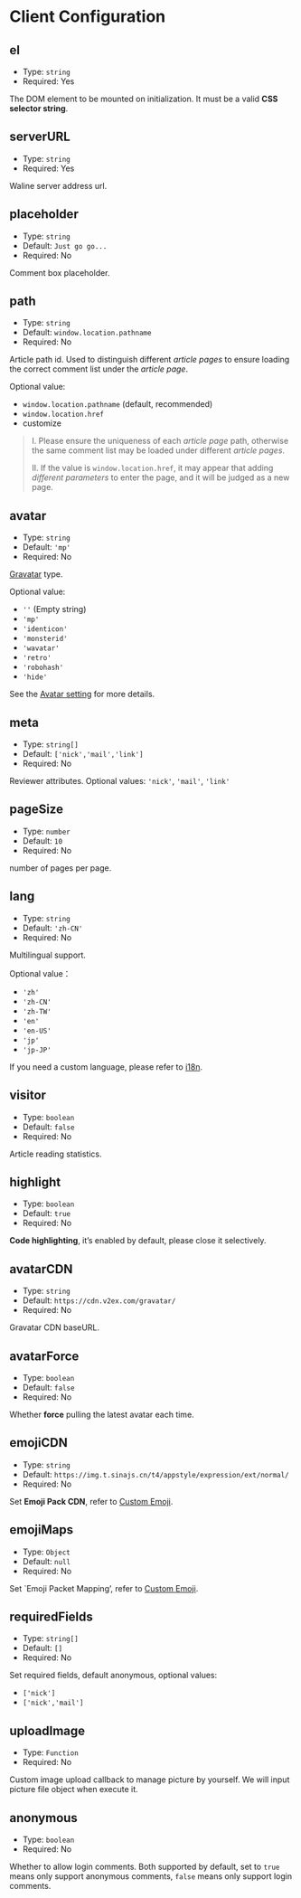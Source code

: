 # Client Configuration

## el

- Type: `string`
- Required: Yes

The DOM element to be mounted on initialization. It must be a valid **CSS selector string**.

## serverURL

- Type: `string`
- Required: Yes

Waline server address url.

## placeholder

- Type: `string`
- Default: `Just go go...`
- Required: No

Comment box placeholder.

## path

- Type: `string`
- Default: `window.location.pathname`
- Required: No

Article path id. Used to distinguish different _article pages_ to ensure loading the correct comment list under the _article page_.

Optional value:

- `window.location.pathname` (default, recommended)
- `window.location.href`
- customize

> I. Please ensure the uniqueness of each _article page_ path, otherwise the same comment list may be loaded under different _article pages_.
>
> II. If the value is `window.location.href`, it may appear that adding _different parameters_ to enter the page, and it will be judged as a new page.

## avatar

- Type: `string`
- Default: `'mp'`
- Required: No

[Gravatar](http://gravatar.com/) type.

Optional value:

- `''` (Empty string)
- `'mp'`
- `'identicon'`
- `'monsterid'`
- `'wavatar'`
- `'retro'`
- `'robohash'`
- `'hide'`

See the [Avatar setting](./avatar.md) for more details.

## meta

- Type: `string[]`
- Default: `['nick','mail','link']`
- Required: No

Reviewer attributes. Optional values: `'nick'`, `'mail'`, `'link'`

## pageSize

- Type: `number`
- Default: `10`
- Required: No

number of pages per page.

## lang

- Type: `string`
- Default: `'zh-CN'`
- Required: No

Multilingual support.

Optional value：

- `'zh'`
- `'zh-CN'`
- `'zh-TW'`
- `'en'`
- `'en-US'`
- `'jp'`
- `'jp-JP'`

If you need a custom language, please refer to [i18n](./i18n.md).

## visitor

- Type: `boolean`
- Default: `false`
- Required: No

Article reading statistics.

## highlight

- Type: `boolean`
- Default: `true`
- Required: No

**Code highlighting**, it’s enabled by default, please close it selectively.

## avatarCDN

- Type: `string`
- Default: `https://cdn.v2ex.com/gravatar/`
- Required: No

Gravatar CDN baseURL.

## avatarForce

- Type: `boolean`
- Default: `false`
- Required: No

Whether **force** pulling the latest avatar each time.

## emojiCDN

- Type: `string`
- Default: `https://img.t.sinajs.cn/t4/appstyle/expression/ext/normal/`
- Required: No

Set **Emoji Pack CDN**, refer to [Custom Emoji](./emoji.md).

## emojiMaps

- Type: `Object`
- Default: `null`
- Required: No

Set `Emoji Packet Mapping’, refer to [Custom Emoji](./emoji.md).

## requiredFields

- Type: `string[]`
- Default: `[]`
- Required: No

Set required fields, default anonymous, optional values:

- `['nick']`
- `['nick','mail']`

## uploadImage

- Type: `Function`
- Required: No

Custom image upload callback to manage picture by yourself. We will input picture file object when execute it.

## anonymous

- Type: `boolean`
- Required: No

Whether to allow login comments. Both supported by default, set to `true` means only support anonymous comments, `false` means only support login comments.
